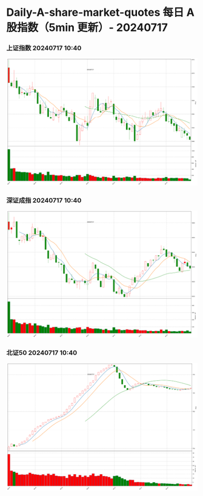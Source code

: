 
# Daily-A-share-market-quotes 每日 A 股指数（5min 更新）- 20240717

### 上证指数 20240717 10:40
![](./fig/2024/7/20240717-sh000001.png)

### 深证成指 20240717 10:40
![](./fig/2024/7/20240717-sz399001.png)

### 北证50 20240717 10:40
![](./fig/2024/7/20240717-bj899050.png)
